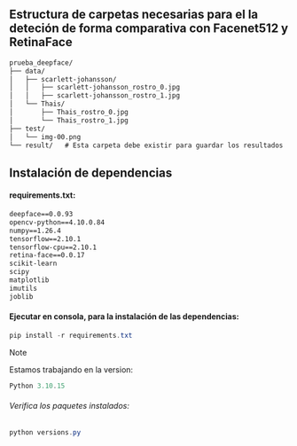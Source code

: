 ## Estructura de carpetas necesarias para el la deteción de forma comparativa con Facenet512 y RetinaFace
```txt
prueba_deepface/
├── data/
│   ├── scarlett-johansson/
│   │   ├── scarlett-johansson_rostro_0.jpg
│   │   ├── scarlett-johansson_rostro_1.jpg
│   └── Thais/
│       ├── Thais_rostro_0.jpg
│       └── Thais_rostro_1.jpg
├── test/
│   └── img-00.png
└── result/   # Esta carpeta debe existir para guardar los resultados
```
## Instalación de dependencias
#### requirements.txt:
```txt
deepface==0.0.93
opencv-python==4.10.0.84
numpy==1.26.4
tensorflow==2.10.1
tensorflow-cpu==2.10.1
retina-face==0.0.17
scikit-learn
scipy
matplotlib
imutils
joblib
```
#### Ejecutar en consola, para la instalación de las dependencias:
```powershell
pip install -r requirements.txt
```

>[!NOTE] 
>Estamos trabajando en la version:
>```powershell
>Python 3.10.15
>```
###### Verifica los paquetes instalados:
```powershell
python versions.py
```
